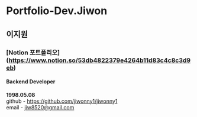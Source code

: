 # Portfolio-Dev.Jiwon

## 이지원


### [Notion 포트폴리오] (https://www.notion.so/53db4822379e4264b11d83c4c8c3d9eb)

#### Backend Developer

**1998.05.08**<br/>
github - https://github.com/jiwonny1/jiwonny1<br/>
email - jiw8520@gmail.com

<!--
**jiwonny1/jiwonny1** is a ✨ _special_ ✨ repository because its `README.md` (this file) appears on your GitHub profile.

Here are some ideas to get you started:

- 🔭 I’m currently working on ...
- 🌱 I’m currently learning ...
- 👯 I’m looking to collaborate on ...
- 🤔 I’m looking for help with ...
- 💬 Ask me about ...
- 📫 How to reach me: ...
- 😄 Pronouns: ...
- ⚡ Fun fact: ...
-->
